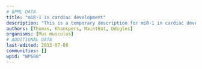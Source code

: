 ```yaml
---
# GPML DATA
title: "miR-1 in cardiac development"
description: "This is a temporary description for miR-1 in cardiac development"
authors: [Thomas, Khanspers, MaintBot, Ddigles]
organisms: [Mus musculus]
# ADDITIONAL DATA
last-edited: 2013-07-08
communities: []
wpid: "WP608"
---
```

